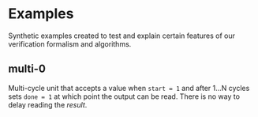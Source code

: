 # Examples

Synthetic examples created to test and explain
certain features of our verification formalism
and algorithms.


## multi-0

Multi-cycle unit that accepts a value when `start = 1` and
after 1...N cycles sets `done = 1` at which point the output
can be read.
There is no way to delay reading the _result_.
